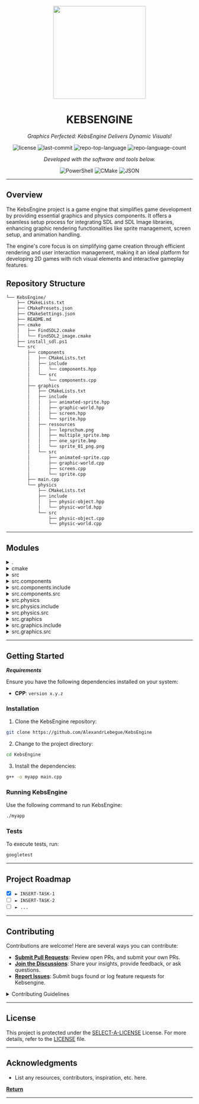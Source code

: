 <p align="center">
  <img src="https://tse2.mm.bing.net/th?id=OIG3.BDYV6_VAWh.56SX8XNUL&pid=ImgGn" width="250" />
</p>
<p align="center">
    <h1 align="center">KEBSENGINE</h1>
</p>
<p align="center">
    <em>Graphics Perfected: KebsEngine Delivers Dynamic Visuals!</em>
</p>
<p align="center">
	<img src="https://img.shields.io/github/license/AlexandrLebegue/KebsEngine?style=flat&color=0080ff" alt="license">
	<img src="https://img.shields.io/github/last-commit/AlexandrLebegue/KebsEngine?style=flat&logo=git&logoColor=white&color=0080ff" alt="last-commit">
	<img src="https://img.shields.io/github/languages/top/AlexandrLebegue/KebsEngine?style=flat&color=0080ff" alt="repo-top-language">
	<img src="https://img.shields.io/github/languages/count/AlexandrLebegue/KebsEngine?style=flat&color=0080ff" alt="repo-language-count">
<p>
<p align="center">
		<em>Developed with the software and tools below.</em>
</p>
<p align="center">
	<img src="https://img.shields.io/badge/PowerShell-5391FE.svg?style=flat&logo=PowerShell&logoColor=white" alt="PowerShell">
	<img src="https://img.shields.io/badge/CMake-064F8C.svg?style=flat&logo=CMake&logoColor=white" alt="CMake">
	<img src="https://img.shields.io/badge/JSON-000000.svg?style=flat&logo=JSON&logoColor=white" alt="JSON">
</p>
<hr>


##  Overview

The KebsEngine project is a game engine that simplifies game development by providing essential graphics and physics components. It offers a seamless setup process for integrating SDL and SDL Image libraries, enhancing graphic rendering functionalities like sprite management, screen setup, and animation handling. 

The engine's core focus is on simplifying game creation through efficient rendering and user interaction management, making it an ideal platform for developing 2D games with rich visual elements and interactive gameplay features.


##  Repository Structure

```sh
└── KebsEngine/
    ├── CMakeLists.txt
    ├── CMakePresets.json
    ├── CMakeSettings.json
    ├── README.md
    ├── cmake
    │   ├── FindSDL2.cmake
    │   └── FindSDL2_image.cmake
    ├── install_sdl.ps1
    └── src
        ├── components
        │   ├── CMakeLists.txt
        │   ├── include
        │   │   └── components.hpp
        │   └── src
        │       └── components.cpp
        ├── graphics
        │   ├── CMakeLists.txt
        │   ├── include
        │   │   ├── animated-sprite.hpp
        │   │   ├── graphic-world.hpp
        │   │   ├── screen.hpp
        │   │   └── sprite.hpp
        │   ├── ressources
        │   │   ├── lepruchum.png
        │   │   ├── multiple_sprite.bmp
        │   │   ├── one_sprite.bmp
        │   │   └── sprite_01_png.png
        │   └── src
        │       ├── animated-sprite.cpp
        │       ├── graphic-world.cpp
        │       ├── screen.cpp
        │       └── sprite.cpp
        ├── main.cpp
        └── physics
            ├── CMakeLists.txt
            ├── include
            │   ├── physic-object.hpp
            │   └── physic-world.hpp
            └── src
                ├── physic-object.cpp
                └── physic-world.cpp
```

---

##  Modules

<details closed><summary>.</summary>

| File                                                                                               | Summary                                                                                                                                                                                                                                   |
| ---                                                                                                | ---                                                                                                                                                                                                                                       |
| [install_sdl.ps1](https://github.com/AlexandrLebegue/KebsEngine/blob/master/install_sdl.ps1)       | Code snippet in `install_sdl.ps1` automates downloading and setup of SDL and SDL Image libraries. Simplifies initial setup for Graphics module in `KebsEngine` repository, ensuring seamless integration.                                 |
| [CMakeSettings.json](https://github.com/AlexandrLebegue/KebsEngine/blob/master/CMakeSettings.json) | Code snippet in `physic-object.hpp` declares physics object properties. It defines physics attributes crucial for simulation accuracy in the KebsEngine repository.                                                                       |
| [CMakePresets.json](https://github.com/AlexandrLebegue/KebsEngine/blob/master/CMakePresets.json)   | Code snippet in `CMakePresets.json` configures MSVC17 build for Release mode with SDL2 and SDL2_image paths. Enhances build process in `KebsEngine` repository, focusing on graphics components.                                          |
| [CMakeLists.txt](https://github.com/AlexandrLebegue/KebsEngine/blob/master/CMakeLists.txt)         | Code Summary:**The `CMakeLists.txt` file sets up the build logic for the KebsEngine project, configuring dependencies, target linking, and resource copying operations post-build. It organizes graphics, physics, and component modules. |

</details>

<details closed><summary>cmake</summary>

| File                                                                                                         | Summary                                                                                                                                                                                                                                      |
| ---                                                                                                          | ---                                                                                                                                                                                                                                          |
| [FindSDL2.cmake](https://github.com/AlexandrLebegue/KebsEngine/blob/master/cmake/FindSDL2.cmake)             | Code snippet summary:**This `FindSDL2.cmake` module locates SDL libraries for linking and includes proper search paths, especially for different OS versions and frameworks, enhancing dependency management in the repository architecture. |
| [FindSDL2_image.cmake](https://github.com/AlexandrLebegue/KebsEngine/blob/master/cmake/FindSDL2_image.cmake) | Code Summary:**`FindSDL2_image.cmake` locates SDL2_image library, setting variables for linking. Requires SDL2. Enables custom paths, error handling, version reading, and target creation.                                                  |

</details>

<details closed><summary>src</summary>

| File                                                                               | Summary                                                                                                                                                                                                                      |
| ---                                                                                | ---                                                                                                                                                                                                                          |
| [main.cpp](https://github.com/AlexandrLebegue/KebsEngine/blob/master/src/main.cpp) | Code Summary:**Main.cpp controls SDL graphic rendering and user input, enabling sprites' movement. Manages graphic objects within GraphicWorld using Screen dimensions. Coordinates user interactivity and object animation. |

</details>

<details closed><summary>src.components</summary>

| File                                                                                                      | Summary                                                                                                                                                                                                                                                                      |
| ---                                                                                                       | ---                                                                                                                                                                                                                                                                          |
| [CMakeLists.txt](https://github.com/AlexandrLebegue/KebsEngine/blob/master/src/components/CMakeLists.txt) | Code Summary:** The code snippet in `src/components/CMakeLists.txt` creates a library for components with specific logic. It includes `components.cpp` and `components.hpp`, ensuring proper compilation and project structure alignment within the repository architecture. |

</details>

<details closed><summary>src.components.include</summary>

| File                                                                                                              | Summary                                                                                                                                |
| ---                                                                                                               | ---                                                                                                                                    |
| [components.hpp](https://github.com/AlexandrLebegue/KebsEngine/blob/master/src/components/include/components.hpp) | This code snippet in components.hpp defines a placeholder function `toto()` within the components module of the KebsEngine repository. |

</details>

<details closed><summary>src.components.src</summary>

| File                                                                                                          | Summary                                                                                                                                                                 |
| ---                                                                                                           | ---                                                                                                                                                                     |
| [components.cpp](https://github.com/AlexandrLebegue/KebsEngine/blob/master/src/components/src/components.cpp) | Code Summary:**Located in **src/components/src/components.cpp**, this codebase file defines an empty function named toto within the KebsEngine repository architecture. |

</details>

<details closed><summary>src.physics</summary>

| File                                                                                                   | Summary                                                                                                                                                                                     |
| ---                                                                                                    | ---                                                                                                                                                                                         |
| [CMakeLists.txt](https://github.com/AlexandrLebegue/KebsEngine/blob/master/src/physics/CMakeLists.txt) | Physics Component Setup**Located at `src/physics/CMakeLists.txt`, this configures the build system for the physics component in the `KebsEngine` repository, defining sources and includes. |

</details>

<details closed><summary>src.physics.include</summary>

| File                                                                                                                 | Summary                                                                                                                                                    |
| ---                                                                                                                  | ---                                                                                                                                                        |
| [physic-world.hpp](https://github.com/AlexandrLebegue/KebsEngine/blob/master/src/physics/include/physic-world.hpp)   | Code in `physic-world.hpp` defines a placeholder function `toto` without implementation. Likely part of the physics module in the `KebsEngine` repository. |
| [physic-object.hpp](https://github.com/AlexandrLebegue/KebsEngine/blob/master/src/physics/include/physic-object.hpp) | Code snippet in `physic-object.hpp` defines an empty function `toto`. It plays a role in the physics component of the KebsEngine repository.               |

</details>

<details closed><summary>src.physics.src</summary>

| File                                                                                                             | Summary                                                                                                                                                                    |
| ---                                                                                                              | ---                                                                                                                                                                        |
| [physic-object.cpp](https://github.com/AlexandrLebegue/KebsEngine/blob/master/src/physics/src/physic-object.cpp) | Summary:** `physic-object.cpp` in `KebsEngine` repository's `physics` module defines a placeholder function `toto`. It contributes to the physics component of the engine. |
| [physic-world.cpp](https://github.com/AlexandrLebegue/KebsEngine/blob/master/src/physics/src/physic-world.cpp)   | Code Summary:**physic-world.cpp in KebsEngine repo defines an entry point, containing a function toto for managing physics aspects.                                        |

</details>

<details closed><summary>src.graphics</summary>

| File                                                                                                    | Summary                                                                                                                                                     |
| ---                                                                                                     | ---                                                                                                                                                         |
| [CMakeLists.txt](https://github.com/AlexandrLebegue/KebsEngine/blob/master/src/graphics/CMakeLists.txt) | Code in src/graphics/CMakeLists.txt organizes graphic components: sprite, graphic world, screen & animated sprite. Sets project structure and dependencies. |

</details>

<details closed><summary>src.graphics.include</summary>

| File                                                                                                                      | Summary                                                                                                                                                                                                                                               |
| ---                                                                                                                       | ---                                                                                                                                                                                                                                                   |
| [sprite.hpp](https://github.com/AlexandrLebegue/KebsEngine/blob/master/src/graphics/include/sprite.hpp)                   | Role**: `Sprite` class for graphics rendering in `KebsEngine`.**Features**: Creates and renders sprites on screen.**Purpose**: Manage sprite visualization.                                                                                           |
| [graphic-world.hpp](https://github.com/AlexandrLebegue/KebsEngine/blob/master/src/graphics/include/graphic-world.hpp)     | This code snippet defines the GraphicWorld class, managing and rendering sprites using SDL in the parent repository's graphics module. It handles adding, updating, drawing, and removing sprites within the GraphicWorld.                            |
| [animated-sprite.hpp](https://github.com/AlexandrLebegue/KebsEngine/blob/master/src/graphics/include/animated-sprite.hpp) | Code summary:** `AnimatedSprite` class in `graphics` module manages animated sprites with frame-based rendering, enhancing visual appeal in the game engine.                                                                                          |
| [screen.hpp](https://github.com/AlexandrLebegue/KebsEngine/blob/master/src/graphics/include/screen.hpp)                   | Summary: `screen.hpp` defines the `Screen` class managing screen setup, rendering, and clearing for graphics display in the `KebsEngine` repository. It provides methods to control screen dimensions, update display, and handle rendering elements. |

</details>

<details closed><summary>src.graphics.src</summary>

| File                                                                                                                  | Summary                                                                                                                                                                                                                                |
| ---                                                                                                                   | ---                                                                                                                                                                                                                                    |
| [animated-sprite.cpp](https://github.com/AlexandrLebegue/KebsEngine/blob/master/src/graphics/src/animated-sprite.cpp) | Code Summary:****Role:** Renders animated sprites in a game using SDL and manages frame updates and rendering.**Description:** Handles sprite animation frames based on set parameters and renders them using SDL rendering functions. |
| [screen.cpp](https://github.com/AlexandrLebegue/KebsEngine/blob/master/src/graphics/src/screen.cpp)                   | Screen Class in Graphics Module**: Manages SDL window creation, rendering, and display. Sets background color and clears screen efficiently, crucial for the display aspect of the application.                                        |
| [graphic-world.cpp](https://github.com/AlexandrLebegue/KebsEngine/blob/master/src/graphics/src/graphic-world.cpp)     | Summary: `graphic-world.cpp` in `KebsEngine` manages rendering of Sprite objects on a Screen with methods for adding, updating, and removing Sprites in the graphical world.                                                           |
| [sprite.cpp](https://github.com/AlexandrLebegue/KebsEngine/blob/master/src/graphics/src/sprite.cpp)                   | Code Summary:**The code snippet in `src/graphics/src/sprite.cpp` initializes and renders sprites using SDL_image, enabling straightforward integration with the graphics subsystem of the parent `KebsEngine` repository.              |

</details>

---

##  Getting Started

***Requirements***

Ensure you have the following dependencies installed on your system:

* **CPP**: `version x.y.z`

###  Installation

1. Clone the KebsEngine repository:

```sh
git clone https://github.com/AlexandrLebegue/KebsEngine
```

2. Change to the project directory:

```sh
cd KebsEngine
```

3. Install the dependencies:

```sh
g++ -o myapp main.cpp
```

###  Running KebsEngine

Use the following command to run KebsEngine:

```sh
./myapp
```

###  Tests

To execute tests, run:

```sh
googletest
```

---

##  Project Roadmap

- [X] `► INSERT-TASK-1`
- [ ] `► INSERT-TASK-2`
- [ ] `► ...`

---

##  Contributing

Contributions are welcome! Here are several ways you can contribute:

- **[Submit Pull Requests](https://github.com/AlexandrLebegue/KebsEngine/blob/main/CONTRIBUTING.md)**: Review open PRs, and submit your own PRs.
- **[Join the Discussions](https://github.com/AlexandrLebegue/KebsEngine/discussions)**: Share your insights, provide feedback, or ask questions.
- **[Report Issues](https://github.com/AlexandrLebegue/KebsEngine/issues)**: Submit bugs found or log feature requests for Kebsengine.

<details closed>
    <summary>Contributing Guidelines</summary>

1. **Fork the Repository**: Start by forking the project repository to your GitHub account.
2. **Clone Locally**: Clone the forked repository to your local machine using a Git client.
   ```sh
   git clone https://github.com/AlexandrLebegue/KebsEngine
   ```
3. **Create a New Branch**: Always work on a new branch, giving it a descriptive name.
   ```sh
   git checkout -b new-feature-x
   ```
4. **Make Your Changes**: Develop and test your changes locally.
5. **Commit Your Changes**: Commit with a clear message describing your updates.
   ```sh
   git commit -m 'Implemented new feature x.'
   ```
6. **Push to GitHub**: Push the changes to your forked repository.
   ```sh
   git push origin new-feature-x
   ```
7. **Submit a Pull Request**: Create a PR against the original project repository. Clearly describe the changes and their motivations.

Once your PR is reviewed and approved, it will be merged into the main branch.

</details>

---

##  License

This project is protected under the [SELECT-A-LICENSE](https://choosealicense.com/licenses) License. For more details, refer to the [LICENSE](https://choosealicense.com/licenses/) file.

---

##  Acknowledgments

- List any resources, contributors, inspiration, etc. here.

[**Return**](#-quick-links)

---